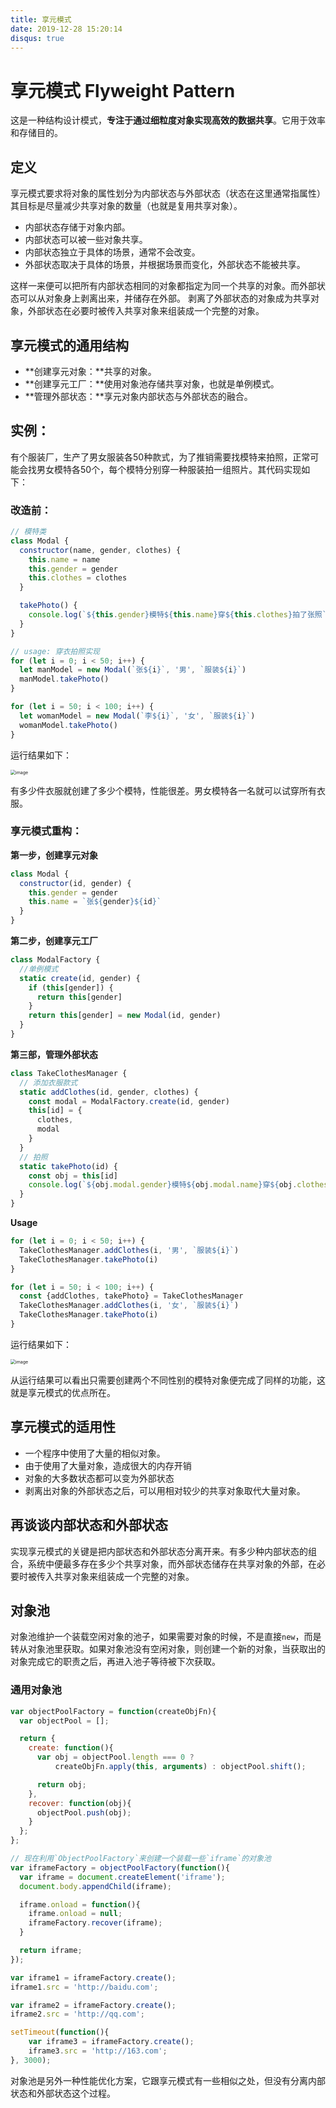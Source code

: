```yaml
---
title: 享元模式
date: 2019-12-28 15:20:14
disqus: true
---
```


# 享元模式 Flyweight Pattern

这是一种结构设计模式，**专注于通过细粒度对象实现高效的数据共享**。它用于效率和存储目的。

## 定义

享元模式要求将对象的属性划分为内部状态与外部状态（状态在这里通常指属性）其目标是尽量减少共享对象的数量（也就是复用共享对象）。

- 内部状态存储于对象内部。
- 内部状态可以被一些对象共享。
- 内部状态独立于具体的场景，通常不会改变。
- 外部状态取决于具体的场景，并根据场景而变化，外部状态不能被共享。

这样一来便可以把所有内部状态相同的对象都指定为同一个共享的对象。而外部状态可以从对象身上剥离出来，并储存在外部。
剥离了外部状态的对象成为共享对象，外部状态在必要时被传入共享对象来组装成一个完整的对象。

## 享元模式的通用结构

- **创建享元对象：**共享的对象。
- **创建享元工厂：**使用对象池存储共享对象，也就是单例模式。
- **管理外部状态：**享元对象内部状态与外部状态的融合。

## 实例：

有个服装厂，生产了男女服装各50种款式，为了推销需要找模特来拍照，正常可能会找男女模特各50个，每个模特分别穿一种服装拍一组照片。其代码实现如下：

### 改造前：

```javascript
// 模特类
class Modal {
  constructor(name, gender, clothes) {
    this.name = name
    this.gender = gender
    this.clothes = clothes
  }

  takePhoto() {
    console.log(`${this.gender}模特${this.name}穿${this.clothes}拍了张照`)
  }
}

// usage: 穿衣拍照实现
for (let i = 0; i < 50; i++) {
  let manModel = new Modal(`张${i}`, '男', `服装${i}`)
  manModel.takePhoto()
}

for (let i = 50; i < 100; i++) {
  let womanModel = new Modal(`李${i}`, '女', `服装${i}`)
  womanModel.takePhoto()
}
```

运行结果如下：

<img src="http://image.90paw.com/blog/2020-01-01%2016-23-09.png" alt="image" style="zoom:50%;" />

有多少件衣服就创建了多少个模特，性能很差。男女模特各一名就可以试穿所有衣服。

### 享元模式重构：

**第一步，创建享元对象**

```javascript
class Modal {
  constructor(id, gender) {
    this.gender = gender
    this.name = `张${gender}${id}`
  }
}
```

**第二步，创建享元工厂**

```javascript
class ModalFactory {
  //单例模式
  static create(id, gender) {
    if (this[gender]) {
      return this[gender]
    }
    return this[gender] = new Modal(id, gender)
  }
}
```

**第三部，管理外部状态**

```javascript
class TakeClothesManager {
  // 添加衣服款式
  static addClothes(id, gender, clothes) {
    const modal = ModalFactory.create(id, gender)
    this[id] = {
      clothes,
      modal
    }
  }
  // 拍照
  static takePhoto(id) {
    const obj = this[id]
    console.log(`${obj.modal.gender}模特${obj.modal.name}穿${obj.clothes}拍了张照`)
  }
}
```

**Usage**

```javascript
for (let i = 0; i < 50; i++) {
  TakeClothesManager.addClothes(i, '男', `服装${i}`)
  TakeClothesManager.takePhoto(i)
}

for (let i = 50; i < 100; i++) {
  const {addClothes, takePhoto} = TakeClothesManager
  TakeClothesManager.addClothes(i, '女', `服装${i}`)
  TakeClothesManager.takePhoto(i)
}
```

运行结果如下：

<img src="http://image.90paw.com/blog/2020-01-01%2016-29-44.png" alt="image" style="zoom:50%;" />

从运行结果可以看出只需要创建两个不同性别的模特对象便完成了同样的功能，这就是享元模式的优点所在。

## 享元模式的适用性

- 一个程序中使用了大量的相似对象。
- 由于使用了大量对象，造成很大的内存开销
- 对象的大多数状态都可以变为外部状态
- 剥离出对象的外部状态之后，可以用相对较少的共享对象取代大量对象。

## 再谈谈内部状态和外部状态

实现享元模式的关键是把内部状态和外部状态分离开来。有多少种内部状态的组合，系统中便最多存在多少个共享对象，而外部状态储存在共享对象的外部，在必要时被传入共享对象来组装成一个完整的对象。

## 对象池

对象池维护一个装载空闲对象的池子，如果需要对象的时候，不是直接`new`，而是转从对象池里获取。如果对象池没有空闲对象，则创建一个新的对象，当获取出的对象完成它的职责之后，再进入池子等待被下次获取。

### 通用对象池

```javascript
var objectPoolFactory = function(createObjFn){
  var objectPool = [];

  return {
    create: function(){
      var obj = objectPool.length === 0 ?
          createObjFn.apply(this, arguments) : objectPool.shift();

      return obj;
    },
    recover: function(obj){
      objectPool.push(obj);
    }
  };
};

// 现在利用`ObjectPoolFactory`来创建一个装载一些`iframe`的对象池
var iframeFactory = objectPoolFactory(function(){
  var iframe = document.createElement('iframe');
  document.body.appendChild(iframe);

  iframe.onload = function(){
    iframe.onload = null;
    iframeFactory.recover(iframe);
  }

  return iframe;
});

var iframe1 = iframeFactory.create();
iframe1.src = 'http://baidu.com';

var iframe2 = iframeFactory.create();
iframe2.src = 'http://qq.com';

setTimeout(function(){
    var iframe3 = iframeFactory.create();
    iframe3.src = 'http://163.com';
}, 3000);
```

对象池是另外一种性能优化方案，它跟享元模式有一些相似之处，但没有分离内部状态和外部状态这个过程。
